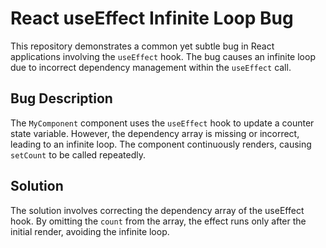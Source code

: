# React useEffect Infinite Loop Bug
This repository demonstrates a common yet subtle bug in React applications involving the `useEffect` hook. The bug causes an infinite loop due to incorrect dependency management within the `useEffect` call. 

## Bug Description
The `MyComponent` component uses the `useEffect` hook to update a counter state variable. However, the dependency array is missing or incorrect, leading to an infinite loop.  The component continuously renders, causing `setCount` to be called repeatedly.

## Solution
The solution involves correcting the dependency array of the useEffect hook.  By omitting the `count` from the array, the effect runs only after the initial render, avoiding the infinite loop.